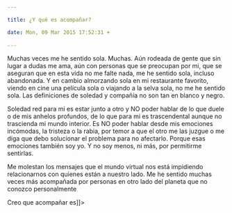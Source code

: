 ```yaml
---

title: ¿Y qué es acompañar?

date: Mon, 09 Mar 2015 17:52:31 +
 
---
```

Muchas veces me he sentido sola. Muchas. Aún rodeada de gente que sin lugar a dudas me ama, aún con personas que se preocupan por mi, que se aseguran que en esta vida no me falte nada, me he sentido sola, incluso abandonada. Y en cambio almorzando sola en mi restaurante favorito, viendo en cine una película sola o viajando a la selva sola, no me he sentido sola. Las definiciones de soledad y compañía no son tan en blanco y negro.

Soledad red para mi es estar junto a otro y NO poder hablar de lo que duele o de mis anhelos profundos, de lo que para mi es trascendental aunque no trascienda mi mundo interior. Es NO poder hablar desde mis emociones incómodas, la tristeza o la rabia, por temor a que el otro me las juzgue o me diga que debo solucionar el problema para no afectarlo. Porque esas emociones también soy yo. Y no soy menos, ni más, por permitirme sentirlas.

Me molestan los mensajes que el mundo virtual nos está impidiendo relacionarnos con quienes están a nuestro lado. Me he sentido muchas veces más acompañada por personas en otro lado del planeta que no conozco personalmente



Creo que acompañar es]]>
